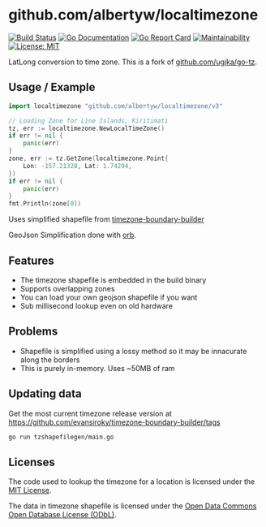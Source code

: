 # github.com/albertyw/localtimezone

[![Build Status](https://drone.albertyw.com/api/badges/albertyw/localtimezone/status.svg)](https://drone.albertyw.com/albertyw/localtimezone)
[![Go Documentation](https://godocs.io/github.com/albertyw/localtimezone/v3?status.svg)](https://godocs.io/github.com/albertyw/localtimezone/v3)
[![Go Report Card](https://goreportcard.com/badge/github.com/albertyw/localtimezone/v3)](https://goreportcard.com/report/github.com/albertyw/localtimezone/v3)
[![Maintainability](https://api.codeclimate.com/v1/badges/ce341d42186e116cd50c/maintainability)](https://codeclimate.com/github/albertyw/localtimezone/maintainability)
[![License: MIT](https://img.shields.io/badge/License-MIT-yellow.svg)](https://opensource.org/licenses/MIT)

LatLong conversion to time zone.
This is a fork of [github.com/ugjka/go-tz](https://github.com/ugjka/go-tz).

## Usage / Example

```go
import localtimezone "github.com/albertyw/localtimezone/v3"

// Loading Zone for Line Islands, Kiritimati
tz, err := localtimezone.NewLocalTimeZone()
if err != nil {
    panic(err)
}
zone, err := tz.GetZone(localtimezone.Point{
    Lon: -157.21328, Lat: 1.74294,
})
if err != nil {
    panic(err)
}
fmt.Println(zone[0])
```

Uses simplified shapefile from [timezone-boundary-builder](https://github.com/evansiroky/timezone-boundary-builder/)

GeoJson Simplification done with [orb](https://github.com/paulmach/orb).

## Features

- The timezone shapefile is embedded in the build binary
- Supports overlapping zones
- You can load your own geojson shapefile if you want
- Sub millisecond lookup even on old hardware

## Problems

- Shapefile is simplified using a lossy method so it may be innacurate along the borders
- This is purely in-memory. Uses ~50MB of ram

## Updating data
Get the most current timezone release version at https://github.com/evansiroky/timezone-boundary-builder/tags

```bash
go run tzshapefilegen/main.go
```

## Licenses

The code used to lookup the timezone for a location is licensed under the [MIT License](https://opensource.org/licenses/MIT).

The data in timezone shapefile is licensed under the [Open Data Commons Open Database License (ODbL)](https://opendatacommons.org/licenses/odbl/).
